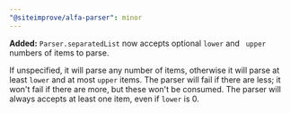 ```yaml
---
"@siteimprove/alfa-parser": minor
---
```


**Added:** `Parser.separatedList` now accepts optional `lower` and ` upper` numbers of items to parse.

If unspecified, it will parse any number of items, otherwise it will parse at least `lower` and at most `upper` items. The parser will fail if there are less; it won't fail if there are more, but these won't be consumed.
The parser will always accepts at least one item, even if `lower` is 0.
